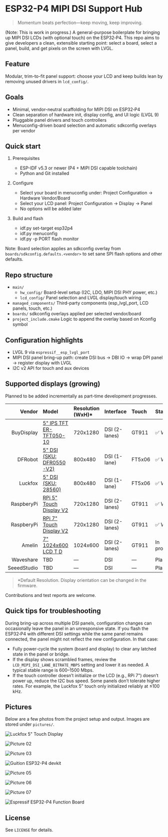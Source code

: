 # ESP32-P4 MIPI DSI Support Hub

> Momentum beats perfection—keep moving, keep improving.

(Note: This is work in progress.)
A general-purpose boilerplate for bringing up MIPI DSI LCDs (with optional touch) on the ESP32‑P4. This repo aims to give developers a clean, extensible starting point: select a board, select a panel, build, and get pixels on the screen with LVGL.

## Feature

Modular, trim-to-fit panel support: choose your LCD and keep builds lean by removing unused drivers in `lcd_config/`.

## Goals

- Minimal, vendor-neutral scaffolding for MIPI DSI on ESP32‑P4
- Clean separation of hardware init, display config, and UI logic (LVGL 9)
- Pluggable panel drivers and touch controllers
- Menuconfig-driven board selection and automatic sdkconfig overlays per vendor

## Quick start

1. Prerequisites
    - ESP-IDF v5.3 or newer (P4 + MIPI DSI capable toolchain)
    - Python and Git installed

2. Configure
    - Select your board in menuconfig under: Project Configuration → Hardware Vendor/Board
    - Select your LCD panel: Project Configuration → Display → Panel
    - No options will be added later

3. Build and flash
    - idf.py set-target esp32p4
    - idf.py menuconfig
    - idf.py -p PORT flash monitor

Note: Board selection applies an sdkconfig overlay from `boards/sdkconfig.defaults.<vendor>` to set sane SPI flash options and other defaults.

## Repo structure

- `main/`
  - `hw_config/` Board-level setup (I2C, LDO, MIPI DSI PHY power, etc.)
  - `lcd_config/` Panel selection and LVGL display/touch wiring
- `managed_components/` Third-party components (esp_lvgl_port, LCD panels, touch, etc.)
- `boards/` sdkconfig overlays applied per selected vendor/board
- `project_include.cmake` Logic to append the overlay based on Kconfig symbol

## Configuration highlights

- LVGL 9 via `espressif__esp_lvgl_port`
- MIPI DSI panel bring-up path: create DSI bus → DBI IO → wrap DPI panel → register display with LVGL
- I2C v2 API for touch and aux devices

## Supported displays (growing)

Planned to be added incrementally as part-time development progresses.

| Vendor | Model | Resolution (WxH)* | Interface | Touch | Status |
|-------:|:------|:-----------|:----------|:------|:-------|
| BuyDisplay | [5" IPS TFT ER-TFT050-10][id5] | 720x1280 | DSI (2-lanes) | GT911 | :white_check_mark: Works |
| DFRobot | [5" DSI (SKU: DFR0550-V2)][id2] | 800x480 | DSI (1-lane) | FT5x06 | :white_check_mark: Works |
| Luckfox | [5" DSI (SKU: 28560)][id1] | 800x480 | DSI (1-lane) | FT5x06 | :white_check_mark: Works |
| RaspberyPi | [RPi 5" Touch Display V2][id3] | 720x1280 | DSI (2-lanes) | GT911 | :white_check_mark: Works |
| RaspberyPi | [RPi 7" Touch Display V2][id3] | 720x1280 | DSI (2-lanes) | GT911 | :white_check_mark: Works |
| Amelin | [7" 1024x600 LCD T D][id4] | 1024x600 | DSI (2-lanes) | GT911 | In progress |
| Waveshare | TBD | — | DSI | — | Planned |
| SeeedStudio | TBD | — | DSI | — | Planned |

> *Default Resolution. Display orientation can be changed in the firmware.

Contributions and test reports are welcome.

[id1]: https://www.luckfox.com/Displays/EN-5inch-DSI-Touchscreen
[id2]: https://www.dfrobot.com/product-2791.html
[id3]: https://www.raspberrypi.com/products/touch-display-2/
[id4]: https://www.vip-lcd.com/7-Inch-LCD-Touch-Display-Screen-1024-600-LVDS-Interface-with-Touch-Panel-7-0-Inch-Lcd-Module-pd591986658.html
[id5]: https://www.buydisplay.com/5-inch-720x1280-ips-tft-lcd-display-mipi-interface-ili9881-controller

## Quick tips for troubleshooting

During bring-up across multiple DSI panels, configuration changes can occasionally leave the panel in an unresponsive state. If you flash the ESP32‑P4 with different DSI settings while the same panel remains connected, the panel might not reflect the new configuration. In that case:

- Fully power-cycle the system (board and display) to clear any latched state in the panel or bridge.
- If the display shows scrambled frames, review the `LCD_MIPI_DSI_LANE_BITRATE_MBPS` setting and lower it as needed. A typical stable range is 600–1500 Mbps.
- If the touch controller doesn’t initialize or the LCD (e.g., RPi 7") doesn’t power up, reduce the I2C bus speed. Some panels don’t tolerate higher rates. For example, the Luckfox 5" touch only initialized reliably at ≤100 kHz.

## Pictures

Below are a few photos from the project setup and output. Images are stored under `pictures/`.

![Luckfox 5" Touch Display](pictures/01.jpg)

![Picture 02](pictures/02.jpg)

![Picture 03](pictures/03.jpg)

![Guition ESP32-P4 devkit](pictures/04.jpg)

![Picture 05](pictures/05.jpg)

![Picture 06](pictures/06.jpg)

![Picture 07](pictures/07.jpg)

![Espressif ESP32-P4 Function Board](pictures/08.jpg)

## License

See `LICENSE` for details.
